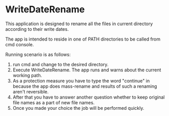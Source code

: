 # WriteDateRename

This application is designed to rename all the files in current directory according to their write dates.

The app is intended to reside in one of PATH directories to be called from cmd console.

Running scenario is as follows:

1. run cmd and change to the desired directory.
2. Execute WriteDateRename. The app runs and warns about the current working path.
3. As a protection measure you have to type the word "continue" in because the app does mass-rename and results of such a renaming aren't reversible.
4. After that you have to answer another question whether to keep original file names as a part of new file names.
5. Once you made your choice the job will be performed quickly.
